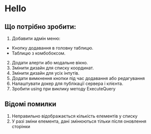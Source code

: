 # Hello

## Що потрібно зробити:

1. Добавити адмін меню:
  - Кнопку додавання в головну таблицю.
  - Таблицю з комбобоксом.
2. Додати алерти або модальне вікно.
3. Змінити дизайн для списку координат.
4. Змінити дизайн для усіх інпутів.
5. Додати вимкнення кнопки під час додавання або редагування
6. Налаштувати докер для публікації сервера і клієнта.
7. Зробити using при виклику методу ExecuteQuery

## Відомі помилки

1. Неправильно відображається кількість елементів у списку
2. У разі зміни елемента, дані змінюються тільки після оновлення сторінки
